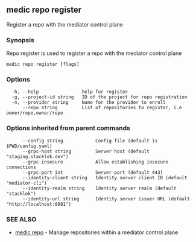 ## medic repo register

Register a repo with the mediator control plane

### Synopsis

Repo register is used to register a repo with the mediator control plane

```
medic repo register [flags]
```

### Options

```
  -h, --help                help for register
  -g, --project-id string   ID of the project for repo registration
  -n, --provider string     Name for the provider to enroll
      --repo string         List of repositories to register, i.e owner/repo,owner/repo
```

### Options inherited from parent commands

```
      --config string            Config file (default is $PWD/config.yaml)
      --grpc-host string         Server host (default "staging.stacklok.dev")
      --grpc-insecure            Allow establishing insecure connections
      --grpc-port int            Server port (default 443)
      --identity-client string   Identity server client ID (default "mediator-cli")
      --identity-realm string    Identity server realm (default "stacklok")
      --identity-url string      Identity server issuer URL (default "http://localhost:8081")
```

### SEE ALSO

* [medic repo](medic_repo.md)	 - Manage repositories within a mediator control plane

